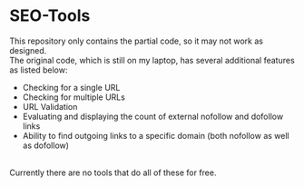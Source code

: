 # SEO-Tools
This repository only contains the partial code, so it may not work as designed.<br>
The original code, which is still on my laptop, has several additional features as listed below:
- Checking for a single URL
- Checking for multiple URLs
- URL Validation
- Evaluating and displaying the count of external nofollow and dofollow links
- Ability to find outgoing links to a specific domain (both nofollow as well as dofollow)
<br>
Currently there are no tools that do all of these for free.
